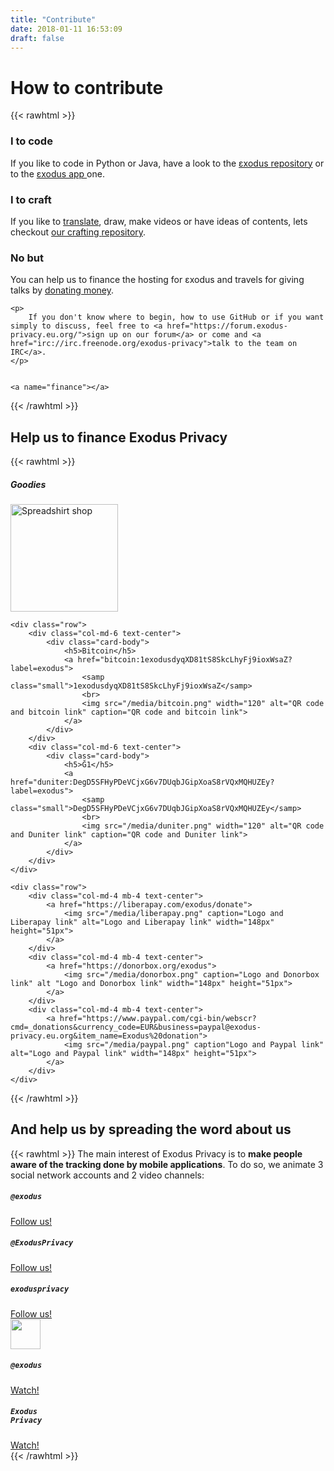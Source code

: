 ```yaml
---
title: "Contribute"
date: 2018-01-11 16:53:09
draft: false
---
```

# How to contribute

{{< rawhtml >}}
    <div class="row">
        <div class="col-md-4 text-center">
            <div class="card-body">
                <h3 class="card-title">
                    I <i class="far fa-heart text-primary"></i> to code
                </h3>
                <p class="card-text">
                    If you like to code in Python or Java, have a look to the <a href="https://github.com/exodus-privacy/exodus">εxodus <i class="fab fa-github text-primary"></i> repository</a> or to the <a href="https://github.com/Exodus-Privacy/exodus-android-app">εxodus app <i class="fab fa-github text-primary"></i></a> one.
                </p>
            </div>
        </div>
        <div class="col-md-4 text-center">
            <div class="card-body">
                <h3 class="card-title">
                    I <i class="far fa-heart text-primary"></i> to craft
                </h3>
                <p class="card-text">
                    If you like to <a href="https://crwd.in/exodus-privacy">translate</a>, draw, make videos or have ideas of contents, lets checkout <a href="https://github.com/exodus-privacy/anim-com">our crafting <i class="fab fa-github text-primary"></i> repository</a>.
                </p>
            </div>
        </div>
        <div class="col-md-4 text-center">
            <div class="card-body">
                <h3 class="card-title">
                    No <i class="far fa-clock text-primary"></i> but <i class="fas fa-dollar-sign text-primary"></i>
                </h3>
                <p class="card-text">
                    You can help us to finance the hosting for εxodus and travels for giving talks by <a href="#finance">donating money</a>.
                </p>
            </div>
        </div>
    </div>

    <p>
        If you don't know where to begin, how to use GitHub or if you want simply to discuss, feel free to <a href="https://forum.exodus-privacy.eu.org/">sign up on our forum</a> or come and <a href="irc://irc.freenode.org/exodus-privacy">talk to the team on IRC</a>.
    </p>


    <a name="finance"></a>

{{< /rawhtml >}}

## Help us to finance Exodus Privacy

{{< rawhtml >}}
    <div class="row">
        <div class="col-md-12 text-center">
            <div class="card-body">
                <h5>Goodies</h5>
                <a href="https://shop.spreadshirt.fr/exodus-privacy/all">
                    <img src="/media/sweatEP.jpg" caption="our spreadshirt shop" alt="Spreadshirt shop" width="172px" height="172px">
                </a>
            </div>
        </div>
    </div>

    <div class="row">
        <div class="col-md-6 text-center">
            <div class="card-body">
                <h5>Bitcoin</h5>
                <a href="bitcoin:1exodusdyqXD81tS8SkcLhyFj9ioxWsaZ?label=exodus">
                    <samp class="small">1exodusdyqXD81tS8SkcLhyFj9ioxWsaZ</samp>
                    <br>
                    <img src="/media/bitcoin.png" width="120" alt="QR code and bitcoin link" caption="QR code and bitcoin link">
                </a>
            </div>
        </div>
        <div class="col-md-6 text-center">
            <div class="card-body">
                <h5>Ğ1</h5>
                <a href="duniter:DegD5SFHyPDeVCjxG6v7DUqbJGipXoaS8rVQxMQHUZEy?label=exodus">
                    <samp class="small">DegD5SFHyPDeVCjxG6v7DUqbJGipXoaS8rVQxMQHUZEy</samp>
                    <br>
                    <img src="/media/duniter.png" width="120" alt="QR code and Duniter link" caption="QR code and Duniter link">
                </a>
            </div>
        </div>
    </div>

    <div class="row">
        <div class="col-md-4 mb-4 text-center">
            <a href="https://liberapay.com/exodus/donate">
                <img src="/media/liberapay.png" caption="Logo and Liberapay link" alt="Logo and Liberapay link" width="148px" height="51px">
            </a>
        </div>
        <div class="col-md-4 mb-4 text-center">
            <a href="https://donorbox.org/exodus">
                <img src="/media/donorbox.png" caption="Logo and Donorbox link" alt "Logo and Donorbox link" width="148px" height="51px">
            </a>
        </div>
        <div class="col-md-4 mb-4 text-center">
            <a href="https://www.paypal.com/cgi-bin/webscr?cmd=_donations&currency_code=EUR&business=paypal@exodus-privacy.eu.org&item_name=Exodus%20donation">
                <img src="/media/paypal.png" caption"Logo and Paypal link" alt="Logo and Paypal link" width="148px" height="51px">
            </a>
        </div>
    </div>

{{< /rawhtml >}}

## And help us by spreading the word about us

{{< rawhtml >}}
    The main interest of Exodus Privacy is to <b>make people aware of the tracking done by mobile applications</b>. To do so, we animate 3 social network accounts and 2 video channels:
    <div class="row">
        <div class="col-md-4 text-center">
            <i class="fab fa-3x fa-mastodon mt-2 ml-auto mr-auto text-primary"></i>
            <div class="card-body">
                <h5 class="card-title"><code>@exodus</code></h5>
                <a href="https://framapiaf.org/@exodus" class="btn btn-primary">Follow us!</a>
            </div>
        </div>
        <div class="col-md-4 text-center">
            <i class="fab fa-3x fa-twitter mt-2 ml-auto mr-auto text-primary"></i>
            <div class="card-body">
                <h5 class="card-title"><code>@ExodusPrivacy</code></h5>
                <a href="https://twitter.com/ExodusPrivacy" class="btn btn-primary">Follow us!</a>
            </div>
        </div>
        <div class="col-md-4 text-center">
            <i class="fab fa-3x fa-facebook-square mt-2 ml-auto mr-auto text-primary"></i>
            <div class="card-body">
                <h5 class="card-title"><code>exodusprivacy</code></h5>
                <a href="https://facebook.com/exodusprivacy" class="btn btn-primary">Follow us!</a>
            </div>
        </div>
    </div>
    <div class="row justify-content-md-center">
        <div class="col-md-4 text-center">
            <img src="/media/peertube.svg" height="48px" class="mt-2 ml-auto mr-auto"/>
            <div class="card-body">
                <h5 class="card-title"><code>@exodus</code></h5>
                <a href="https://video.exodus-privacy.eu.org/accounts/lovis_ix/videos" class="btn btn-primary">Watch!</a>
            </div>
        </div>
        <div class="col-md-4 text-center">
            <i class="fab fa-3x fa-youtube-square mt-2 ml-auto mr-auto text-primary"></i>
            <div class="card-body">
                <h5 class="card-title"><code>Exodus Privacy</code></h5>
                <a href="https://www.youtube.com/channel/UC2bloZZpnRal5tMVuHk0EFQ" class="btn btn-primary">Watch!</a>
            </div>
        </div>
    </div>
{{< /rawhtml >}}